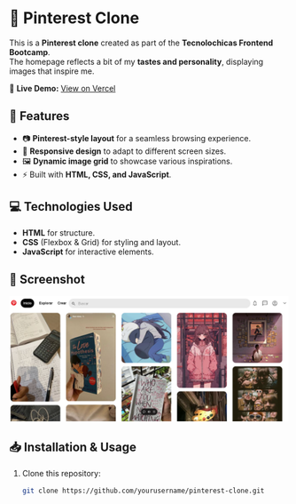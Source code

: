 # 📌 Pinterest Clone  

This is a **Pinterest clone** created as part of the **Tecnolochicas Frontend Bootcamp**.  
The homepage reflects a bit of my **tastes and personality**, displaying images that inspire me.  

🔗 **Live Demo:** [View on Vercel](https://frontend-bootcamp-tecnolochicas.vercel.app/)  

## 🚀 Features  
- 📷 **Pinterest-style layout** for a seamless browsing experience.  
- 🎨 **Responsive design** to adapt to different screen sizes.  
- 🖼️ **Dynamic image grid** to showcase various inspirations.  
- ⚡ Built with **HTML, CSS, and JavaScript**.  

## 💻 Technologies Used  
- **HTML** for structure.  
- **CSS** (Flexbox & Grid) for styling and layout.  
- **JavaScript** for interactive elements.  

## 📸 Screenshot  

 ![Pinterest Clone Preview](./Pinterest.PNG)  


 
## 📥 Installation & Usage  
1. Clone this repository:  
   ```sh
   git clone https://github.com/yourusername/pinterest-clone.git
